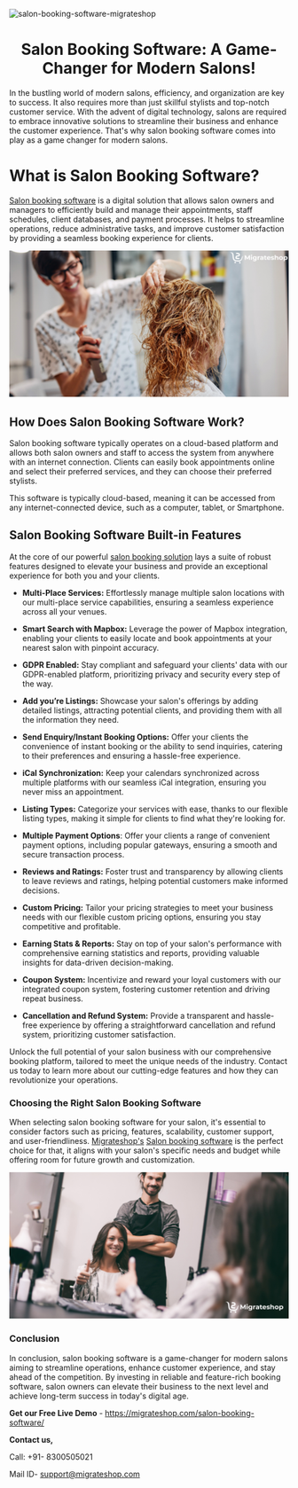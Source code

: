 ![salon-booking-software-migrateshop](https://github.com/migrateshop/salon-booking-software/assets/77200601/2879d801-e360-4778-a328-9341ba62ce88)

<h1 align="center"> Salon Booking Software: A Game-Changer for Modern Salons! </h1>


In the bustling world of modern salons, efficiency, and organization are key to success. It also requires more than just skillful stylists and top-notch customer service. With the advent of digital technology, salons are required to embrace innovative solutions to streamline their business and enhance the customer experience. That's why salon booking software comes into play as a game changer for modern salons. 
# What is Salon Booking Software?
[Salon booking software](https://migrateshop.com/salon-booking-software/) is a digital solution that allows salon owners and managers to efficiently build and manage their appointments, staff schedules, client databases, and payment processes. It helps to streamline operations, reduce administrative tasks, and improve customer satisfaction by providing a seamless booking experience for clients.

<div class="Box-sc-g0xbh4-0 iIZCet"><img alt=“salonbookingsoftware.png" src="https://github.com/migrateshop/salon-booking-software/blob/main/images/salon-booking-software.png" data-hpc="true" class="Box-sc-g0xbh4-0 kzRgrI"></div>

## How Does Salon Booking Software Work?
Salon booking software typically operates on a cloud-based platform and allows both salon owners and staff to access the system from anywhere with an internet connection. Clients can easily book appointments online and select their preferred services, and they can choose their preferred stylists. 

This software is typically cloud-based, meaning it can be accessed from any internet-connected device, such as a computer, tablet, or Smartphone.

## Salon Booking Software Built-in Features
At the core of our powerful [salon booking solution](https://migrateshop.com/salon-booking-software/) lays a suite of robust features designed to elevate your business and provide an exceptional experience for both you and your clients.

* **Multi-Place Services:** Effortlessly manage multiple salon locations with our multi-place service capabilities, ensuring a seamless experience across all your venues.

* **Smart Search with Mapbox:** Leverage the power of Mapbox integration, enabling your clients to easily locate and book appointments at your nearest salon with pinpoint accuracy.

* **GDPR Enabled:** Stay compliant and safeguard your clients' data with our GDPR-enabled platform, prioritizing privacy and security every step of the way.

* **Add you’re Listings:** Showcase your salon's offerings by adding detailed listings, attracting potential clients, and providing them with all the information they need.

* **Send Enquiry/Instant Booking Options:** Offer your clients the convenience of instant booking or the ability to send inquiries, catering to their preferences and ensuring a hassle-free experience.

* **iCal Synchronization:** Keep your calendars synchronized across multiple platforms with our seamless iCal integration, ensuring you never miss an appointment.

* **Listing Types:** Categorize your services with ease, thanks to our flexible listing types, making it simple for clients to find what they're looking for.

* **Multiple Payment Options**: Offer your clients a range of convenient payment options, including popular gateways, ensuring a smooth and secure transaction process.

* **Reviews and Ratings:** Foster trust and transparency by allowing clients to leave reviews and ratings, helping potential customers make informed decisions.

* **Custom Pricing:** Tailor your pricing strategies to meet your business needs with our flexible custom pricing options, ensuring you stay competitive and profitable.

* **Earning Stats & Reports:** Stay on top of your salon's performance with comprehensive earning statistics and reports, providing valuable insights for data-driven decision-making.

* **Coupon System:** Incentivize and reward your loyal customers with our integrated coupon system, fostering customer retention and driving repeat business.

* **Cancellation and Refund System:** Provide a transparent and hassle-free experience by offering a straightforward cancellation and refund system, prioritizing customer satisfaction.

Unlock the full potential of your salon business with our comprehensive booking platform, tailored to meet the unique needs of the industry. Contact us today to learn more about our cutting-edge features and how they can revolutionize your operations.

### Choosing the Right Salon Booking Software
When selecting salon booking software for your salon, it's essential to consider factors such as pricing, features, scalability, customer support, and user-friendliness. [Migrateshop's](https://migrateshop.com/) [Salon booking software](https://migrateshop.com/salon-booking-software/) is the perfect choice for that, it aligns with your salon's specific needs and budget while offering room for future growth and customization.

<div class="Box-sc-g0xbh4-0 iIZCet"><img alt=“salonbookingsoftware.png" src="https://github.com/migrateshop/salon-booking-software/blob/main/images/best-salon-booking-software.png" data-hpc="true" class="Box-sc-g0xbh4-0 kzRgrI"></div>

### Conclusion
In conclusion, salon booking software is a game-changer for modern salons aiming to streamline operations, enhance customer experience, and stay ahead of the competition. By investing in reliable and feature-rich booking software, salon owners can elevate their business to the next level and achieve long-term success in today's digital age.

**Get our Free Live Demo** - https://migrateshop.com/salon-booking-software/ 

**Contact us,**

Call: +91- 8300505021

Mail ID- [support@migrateshop.com](mailto:support@migrateshop.com)


